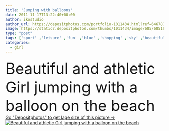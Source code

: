 ```yaml
---
title: 'Jumping with balloons'
date: 2011-11-17T13:22:40+00:00
author: ikostudio
author_url: https://depositphotos.com/portfolio-1011434.html?ref=64678756
image: https://static7.depositphotos.com/thumbs/1011434/image/685/6851668/api_thumb_450.jpg?forcejpeg=true
type: "post"
tags: ['sport' ,'leisure' ,'fun' ,'blue' ,'shopping' ,'sky' ,'beautiful' ,'happy' ,'party' ,'travel' ,'girl' ,'female' ,'young' ,'summer' ,'freedom' ,'success' ,'vitality' ,'joy' ,'cheerful' ,'nature' ,'spring' ,'fresh' ,'outdoor' ,'flying' ,'energy' ,'sea' ,'landscape' ,'elements' ,'relax' ,'balloon' ,'active' ,'jumping' ,'playing' ,'woman' ,'lifestyle' ,'jump' ,'beach' ,'ocean' ,'sand' ,'fly' ,'team' ,'running' ,'free' ,'wellness' ,'carefree' ,'well' ,'balloons' ,'for' ,'athletic' ,'floating' ]
categories: 
  - girl
---
```

<div aling="center">
            <font size="60"> Beautiful and athletic Girl jumping with a balloon on the beach</font>   
</div>
<div>
    <a href='https://depositphotos.com/6851668/stock-photo-jumping-with-balloons.html?ref=64678756' target=_blank > Go "Depositphotos" to get lage size of this picture ->
        <img href='https://depositphotos.com/6851668/stock-photo-jumping-with-balloons.html?ref=64678756' src='https://static7.depositphotos.com/1011434/685/i/950/depositphotos_6851668-stock-photo-jumping-with-balloons.jpg?forcejpeg=true' alt='Beautiful and athletic Girl jumping with a balloon on the beach' >
    </a>
</div>

